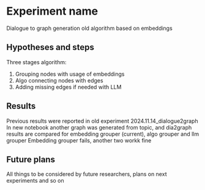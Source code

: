 # Experiment name
Dialogue to graph generation old algorithm based on embeddings

## Hypotheses and steps

Three stages algorithm:
1. Grouping nodes with usage of embeddings
2. Algo connecting nodes with edges
3. Adding missing edges if needed with LLM

## Results

Previous results were reported in old experiment 2024.11.14_dialogue2graph
In new notebook another graph was generated from topic, and dia2graph results are compared
for embedding grouper (current), algo grouper and llm grouper
Embedding grouper fails, another two workk fine

## Future plans
All things to be considered by future researchers, plans on next experiments and so on

